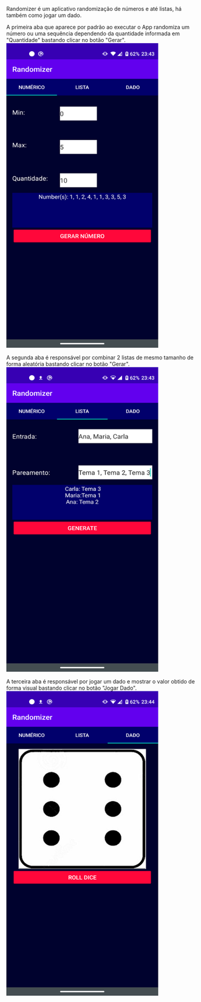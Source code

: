 Randomizer é um aplicativo randomização de números e até listas, há também como jogar um dado.

A primeira aba que aparece por padrão ao executar o App randomiza um número ou uma sequência dependendo da quantidade informada em "Quantidade" bastando clicar no botão "Gerar".
<img src="Screenshots/RandNum.png" width="400" height="800">


A segunda aba é responsável por combinar 2 listas de mesmo tamanho de forma aleatória bastando clicar no botão "Gerar".
<img src="Screenshots/RandList.png" width="400" height="800">


A terceira aba é responsável por jogar um dado e mostrar o valor obtido de forma visual bastando clicar no botão "Jogar Dado".
<img src="Screenshots/RandDice.png" width="400" height="800">
